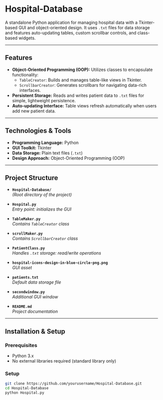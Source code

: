 # Hospital‑Database

A standalone Python application for managing hospital data with a Tkinter-based GUI and object-oriented design. It uses `.txt` files for data storage and features auto-updating tables, custom scrollbar controls, and class-based widgets.

---

## Features

- **Object-Oriented Programming (OOP):** Utilizes classes to encapsulate functionality:
  - `TableCreator`: Builds and manages table-like views in Tkinter.
  - `ScrollbarCreator`: Generates scrollbars for navigating data-rich interfaces.
- **Persistent Storage:** Reads and writes patient data to `.txt` files for simple, lightweight persistence.
- **Auto-updating Interface:** Table views refresh automatically when users add new patient data.

---

## Technologies & Tools

- **Programming Language:** Python
- **GUI Toolkit:** Tkinter
- **Data Storage:** Plain text files (`.txt`)
- **Design Approach:** Object-Oriented Programming (OOP)

---

## Project Structure

- **`Hospital-Database/`**  
  *(Root directory of the project)*

- **`Hospital.py`**  
  *Entry point: initializes the GUI*

- **`TableMaker.py`**  
  *Contains `TableCreator` class*

- **`scrollMaker.py`**  
  *Contains `ScrollbarCreator` class*

- **`PatientClass.py`**  
  *Handles `.txt` storage: read/write operations*

- **`hospital-icons-design-in-blue-circle-png.png`**  
  *GUI asset*

- **`patients.txt`**  
  *Default data storage file*

- **`secondwindow.py`**  
  *Additional GUI window*

- **`README.md`**  
  *Project documentation*

---

## Installation & Setup

### Prerequisites

- Python 3.x
- No external libraries required (standard library only)

### Setup

```bash
git clone https://github.com/yourusername/Hospital-Database.git
cd Hospital-Database
python Hospital.py
